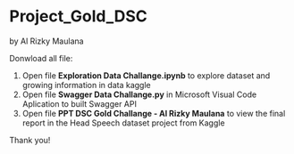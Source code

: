 # Project_Gold_DSC
by Al Rizky Maulana

Donwload all file:
1. Open file **Exploration Data Challange.ipynb** to explore dataset and growing information in data kaggle
2. Open file **Swagger Data Challange.py** in Microsoft Visual Code Aplication to built Swagger API
3. Open file **PPT DSC Gold Challange - Al Rizky Maulana** to view the final report in the Head Speech dataset project from Kaggle

Thank you!
 